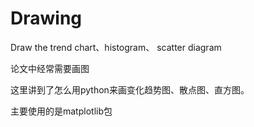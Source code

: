 # Drawing
Draw the trend chart、histogram、 scatter diagram

论文中经常需要画图

这里讲到了怎么用python来画变化趋势图、散点图、直方图。

主要使用的是matplotlib包
